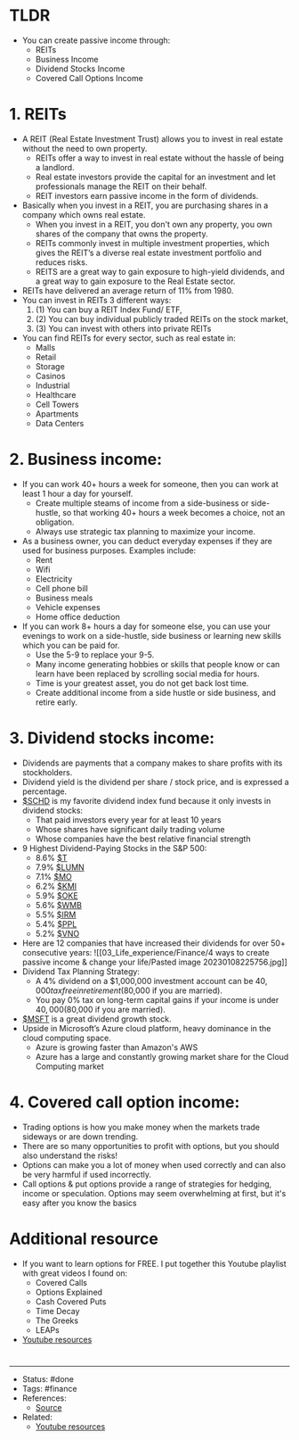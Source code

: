 # TLDR
- You can create passive income through:
	- REITs
	- Business Income
	- Dividend Stocks Income
	- Covered Call Options Income

# 1. REITs
- A REIT (Real Estate Investment Trust) allows you to invest in real estate without the need to own property.
	- REITs offer a way to invest in real estate without the hassle of being a landlord.
	- Real estate investors provide the capital for an investment and let professionals manage the REIT on their behalf.
	- REIT investors earn passive income in the form of dividends.
- Basically when you invest in a REIT, you are purchasing shares in a company which owns real estate.
	- When you invest in a REIT, you don't own any property, you own shares of the company that owns the property.
	- REITs commonly invest in multiple investment properties, which gives the REIT’s a diverse real estate investment portfolio and reduces risks.
	- REITS are a great way to gain exposure to high-yield dividends, and a great way to gain exposure to the Real Estate sector.
- REITs have delivered an average return of 11% from 1980.
- You can invest in REITs 3 different ways:
	1. (1) You can buy a REIT Index Fund/ ETF,
	2. (2) You can buy individual publicly traded REITs on the stock market,
	3. (3) You can invest with others into private REITs
- You can find REITs for every sector, such as real estate in:
	- Malls
	- Retail
	- Storage
	- Casinos
	- Industrial
	- Healthcare
	- Cell Towers
	- Apartments
	- Data Centers

# 2. Business income:
- If you can work 40+ hours a week for someone, then you can work at least 1 hour a day for yourself.
	- Create multiple steams of income from a side-business or side-hustle, so that working 40+ hours a week becomes a choice, not an obligation.
	- Always use strategic tax planning to maximize your income.
- As a business owner, you can deduct everyday expenses if they are used for business purposes. Examples include:
	- Rent
	- Wifi
	- Electricity
	- Cell phone bill
	- Business meals
	- Vehicle expenses
	- Home office deduction
- If you can work 8+ hours a day for someone else, you can use your evenings to work on a side-hustle, side business or learning new skills which you can be paid for.
	- Use the 5-9 to replace your 9-5.
	- Many income generating hobbies or skills that people know or can learn have been replaced by scrolling social media for hours.
	- Time is your greatest asset, you do not get back lost time.
	- Create additional income from a side hustle or side business, and retire early.

# 3. Dividend stocks income:
- Dividends are payments that a company makes to share profits with its stockholders.
- Dividend yield is the dividend per share / stock price, and is expressed a percentage.
- [$SCHD](https://twitter.com/search?q=%24SCHD) is my favorite dividend index fund because it only invests in dividend stocks:
	- That paid investors every year for at least 10 years
	- Whose shares have significant daily trading volume
	- Whose companies have the best relative financial strength
- 9 Highest Dividend-Paying Stocks in the S&P 500:
	- 8.6% [$T](https://twitter.com/search?q=%24T)
	- 7.9% [$LUMN](https://twitter.com/search?q=%24LUMN)
	- 7.1% [$MO](https://twitter.com/search?q=%24MO)
	- 6.2% [$KMI](https://twitter.com/search?q=%24KMI)
	- 5.9% [$OKE](https://twitter.com/search?q=%24OKE)
	- 5.6% [$WMB](https://twitter.com/search?q=%24WMB)
	- 5.5% [$IRM](https://twitter.com/search?q=%24IRM)
	- 5.4% [$PPL](https://twitter.com/search?q=%24PPL)
	- 5.2% [$VNO](https://twitter.com/search?q=%24VNO)
- Here are 12 companies that have increased their dividends for over 50+ consecutive years:
![[03_Life_experience/Finance/4 ways to create passive income & change your life/Pasted image 20230108225756.jpg]]
- Dividend Tax Planning Strategy:
	- A 4% dividend on a $1,000,000 investment account can be $40,000 tax free in retirement ($80,000 if you are married).
	- You pay 0% tax on long-term capital gains if your income is under $40,000 ($80,000 if you are married).
- [$MSFT](https://twitter.com/search?q=%24MSFT) is a great dividend growth stock.
- Upside in Microsoft’s Azure cloud platform, heavy dominance in the cloud computing space.
	- Azure is growing faster than Amazon's AWS
	- Azure has a large and constantly growing market share for the Cloud Computing market

# 4. Covered call option income:
- Trading options is how you make money when the markets trade sideways or are down trending.
- There are so many opportunities to profit with options, but you should also understand the risks!
- Options can make you a lot of money when used correctly and can also be very harmful if used incorrectly.
- Call options & put options provide a range of strategies for hedging, income or speculation. Options may seem overwhelming at first, but it's easy after you know the basics

# Additional resource
- If you want to learn options for FREE. I put together this Youtube playlist with great videos I found on:
	- Covered Calls
	- Options Explained
	- Cash Covered Puts
	- Time Decay
	- The Greeks
	- LEAPs
- [Youtube resources](https://youtube.com/playlist?list=PLdPgqhaAyfPjer61vA0qGh0c6k3KF0Sph)

#
---
- Status: #done
- Tags: #finance
- References:
	- [Source](https://twitter.com/FluentInFinance/status/1582108884525027329)
- Related:
	- [Youtube resources](https://youtube.com/playlist?list=PLdPgqhaAyfPjer61vA0qGh0c6k3KF0Sph)
